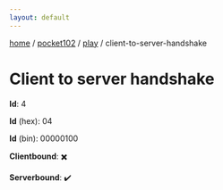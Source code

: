 ```yaml
---
layout: default
---
```


[home](/)  /  [pocket102](/protocol/pocket102)  /  [play](/protocol/pocket102/play)  /  client-to-server-handshake

# Client to server handshake

**Id**: 4

**Id** (hex): 04

**Id** (bin): 00000100

**Clientbound**: ✖️

**Serverbound**: ✔️
